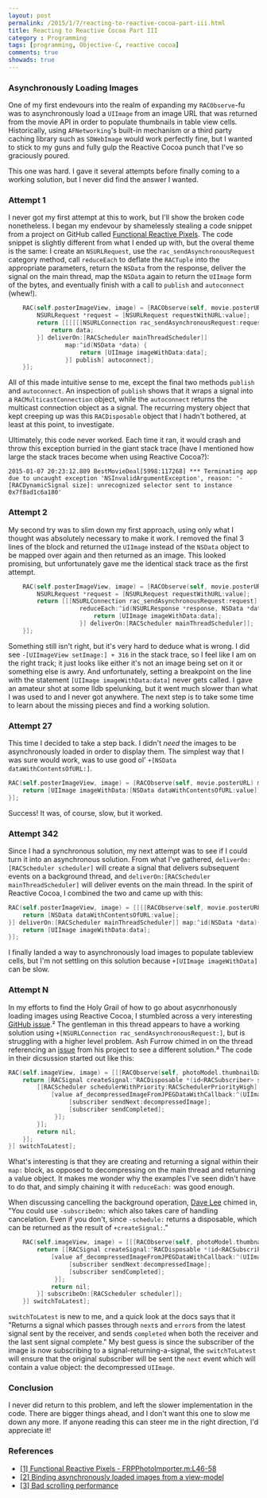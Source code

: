 ```yaml
---
layout: post
permalink: /2015/1/7/reacting-to-reactive-cocoa-part-iii.html
title: Reacting to Reactive Cocoa Part III
category : Programming
tags: [programming, Objective-C, reactive cocoa]
comments: true
showads: true
---
```


### Asynchronously Loading Images

One of my first endevours into the realm of expanding my `RACObserve`-fu was to asynchronously load a `UIImage` from an image URL that was returned from the movie API in order to populate thumbnails in table view cells. Historically, using `AFNetworking`'s built-in mechanism or a third party caching library such as `SDWebImage` would work perfectly fine, but I wanted to stick to my guns and fully gulp the Reactive Cocoa punch that I've so graciously poured.

This one was hard. I gave it several attempts before finally coming to a working solution, but I never did find the answer I wanted.

### Attempt 1

I never got my first attempt at this to work, but I'll show the broken code nonetheless. I began my endevour by shamelessly stealing a code snippet from a project on GitHub called [Functional Reactive Pixels](https://github.com/ashfurrow/FunctionalReactivePixels/blob/aef9b670ec5f14d496049c9e214f99513ca579df/FRP/FRPPhotoImporter.m#L46-L58). The code snippet is slightly different from what I ended up with, but the overal theme is the same: I create an `NSURLRequest`, use the `rac_sendAsynchronousRequest` category method, call `reduceEach` to deflate the `RACTuple` into the appropriate parameters, return the `NSData` from the response, deliver the signal on the main thread, map the `NSData` again to return the `UIImage` form of the bytes, and eventually finish with a call to `publish` and `autoconnect` (whew!).

```objective-c
    RAC(self.posterImageView, image) = [RACObserve(self, movie.posterURL) map:^id(id value) {
        NSURLRequest *request = [NSURLRequest requestWithURL:value];
        return [[[[[[NSURLConnection rac_sendAsynchronousRequest:request] reduceEach:^id(NSURLResponse *response, NSData *data){
            return data;
        }] deliverOn:[RACScheduler mainThreadScheduler]]
                map:^id(NSData *data) {
                    return [UIImage imageWithData:data];
                }] publish] autoconnect];
    }];
```

All of this made intuitive sense to me, except the final two methods `publish` and `autoconnect`. An inspection of `publish` shows that it wraps a signal into a `RACMulticastConnection` object, while the `autoconnect` returns the multicast connection object as a signal. The recurring mystery object that kept creeping up was this `RACDisposable` object that I hadn't bothered, at least at this point, to investigate.

Ultimately, this code never worked. Each time it ran, it would crash and throw this exception burried in the giant stack trace (have I mentioned how large the stack traces become when using Reactive Cocoa?):

```
2015-01-07 20:23:12.809 BestMovieDeal[5998:117268] *** Terminating app due to uncaught exception 'NSInvalidArgumentException', reason: '-[RACDynamicSignal size]: unrecognized selector sent to instance 0x7f8ad1c6a180'
```

### Attempt 2

My second try was to slim down my first approach, using only what I thought was absolutely necessary to make it work. I removed the final 3 lines of the block and returned the `UIImage` instead of the `NSData` object to be mapped over again and then returned as an image. This looked promising, but unfortunately gave me the identical stack trace as the first attempt.

```objective-c
    RAC(self.posterImageView, image) = [RACObserve(self, movie.posterURL) map:^id(id value) {
        NSURLRequest *request = [NSURLRequest requestWithURL:value];
        return [[[NSURLConnection rac_sendAsynchronousRequest:request]
                    reduceEach:^id(NSURLResponse *response, NSData *data){
                        return [UIImage imageWithData:data];
                    }] deliverOn:[RACScheduler mainThreadScheduler]];
    }];
```

Something still isn't right, but it's very hard to deduce what is wrong. I did see `-[UIImageView setImage:] + 316` in the stack trace, so I feel like I am on the right track; it just looks like either it's not an image being set on it or something else is awry. And unfortunately, setting a breakpoint on the line with the statement `[UIImage imageWithData:data]` never gets called. I gave an amateur shot at some lldb spelunking, but it went much slower than what I was used to and I never got anywhere. The next step is to take some time to learn about the missing pieces and find a working solution.

### Attempt 27

This time I decided to take a step back. I didn't _need_ the images to be asynchronously loaded in order to display them. The simplest way that I was sure would work, was to use good ol' `+[NSData dataWithContentsOfURL:]`. 

```objective-c
RAC(self.posterImageView, image) = [RACObserve(self, movie.posterURL) map:^id(id value) {
    return [UIImage imageWithData:[NSData dataWithContentsOfURL:value]];
}];
```

Success! It was, of course, slow, but it worked.

### Attempt 342

Since I had a synchronous solution, my next attempt was to see if I could turn it into an asynchronous solution. From what I've gathered, `deliverOn:[RACScheduler scheduler]` will create a signal that delivers subsequent events on a background thread, and `deliverOn:[RACScheduler mainThreadScheduler]` will deliver events on the main thread. In the spirit of Reactive Cocoa, I combined the two and came up with this:

```objective-c
RAC(self.posterImageView, image) = [[[[RACObserve(self, movie.posterURL) deliverOn:[RACScheduler scheduler]] map:^id(id value) {
    return [NSData dataWithContentsOfURL:value];
}] deliverOn:[RACScheduler mainThreadScheduler]] map:^id(NSData *data){
    return [UIImage imageWithData:data];
}];
```

I finally landed a way to asynchronously load images to populate tableview cells, but I'm not settling on this solution because `+[UIImage imageWithData]` can be slow.

### Attempt N

In my efforts to find the Holy Grail of how to go about asycnrhonously loading images using Reactive Cocoa, I stumbled across a very interesting [GitHub issue](https://github.com/ReactiveCocoa/ReactiveViewModel/issues/16).² The gentleman in this thread appears to have a working solution using `+[NSURLConnection rac_sendAsynchronousRequest:]`, but is struggling with a higher level problem. Ash Furrow chimed in on the thread referencing an [issue](https://github.com/ashfurrow/FunctionalReactivePixels/issues/27) from his project to see a different solution.³ The code in their dicsussion started out like this:

```objective-c
RAC(self.imageView, image) = [[[RACObserve(self, photoModel.thumbnailData) ignore:nil] map:^id(id value) {
    return [RACSignal createSignal:^RACDisposable *(id<RACSubscriber> subscriber) {
        [[RACScheduler schedulerWithPriority:RACSchedulerPriorityHigh] schedule:^{
            [value af_decompressedImageFromJPEGDataWithCallback:^(UIImage *decompressedImage) {
                 [subscriber sendNext:decompressedImage];
                 [subscriber sendCompleted];
             }];
        }];
        return nil;
    }];
}] switchToLatest];
```

What's interesting is that they are creating and returning a signal within their `map:` block, as opposed to decompressing on the main thread and returning a value object. It makes me wonder why the examples I've seen didn't have to do that, and simply chaining it with `reduceEach:` was good enough.

When discussing cancelling the background operation, [Dave Lee](https://github.com/kastiglione) chimed in, "You could use `-subscribeOn:` which also takes care of handling cancelation. Even if you don't, since `-schedule:` returns a disposable, which can be returned as the result of `+createSignal:`."

```objective-c
    RAC(self.imageView, image) = [[[RACObserve(self, photoModel.thumbnailData) ignore:nil] map:^id(id value) {
        return [[RACSignal createSignal:^RACDisposable *(id<RACSubscriber> subscriber) {
            [value af_decompressedImageFromJPEGDataWithCallback:^(UIImage *decompressedImage) {
                 [subscriber sendNext:decompressedImage];
                 [subscriber sendCompleted];
             }];
            return nil;
        }] subscribeOn:[RACScheduler scheduler]];
    }] switchToLatest];
```

`switchToLatest` is new to me, and a quick look at the docs says that it "Returns a signal which passes through `next`s and `error`s from the latest signal sent by the receiver, and sends `completed` when both the receiver and the last sent signal complete." My best guess is since the subscriber of the image is now subscribing to a signal-returning-a-signal, the `switchToLatest` will ensure that the original subscriber will be sent the `next` event which will contain a value object: the decompressed `UIImage`.

### Conclusion

I never did return to this problem, and left the slower implementation in the code. There are bigger things ahead, and I don't want this one to slow me down any more. If anyone reading this can steer me in the right direction, I'd appreciate it!

### References

* [[1] Functional Reactive Pixels - FRPPhotoImporter.m:L46-58](https://github.com/ashfurrow/FunctionalReactivePixels/blob/aef9b670ec5f14d496049c9e214f99513ca579df/FRP/FRPPhotoImporter.m#L46-L58)
* [[2] Binding asynchronously loaded images from a view-model](https://github.com/ReactiveCocoa/ReactiveViewModel/issues/16)
* [[3] Bad scrolling performance](https://github.com/ashfurrow/FunctionalReactivePixels/issues/27)
